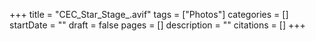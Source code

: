 +++
title = "CEC_Star_Stage_.avif"
tags = ["Photos"]
categories = []
startDate = ""
draft = false
pages = []
description = ""
citations = []
+++

